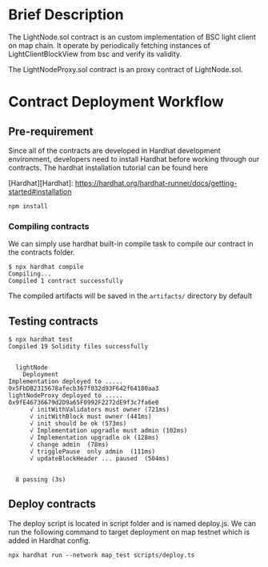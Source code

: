 # Brief Description

The LightNode.sol contract is an custom implementation of BSC light client on map chain. It operate by periodically fetching instances of LightClientBlockView from bsc and verify its validity.

The LightNodeProxy.sol contract is an proxy contract of LightNode.sol.

# Contract Deployment Workflow

## Pre-requirement

Since all of the contracts are developed in Hardhat development environment, developers need to install Hardhat before working through our contracts. The hardhat installation tutorial can be found here

[Hardhat][Hardhat]: https://hardhat.org/hardhat-runner/docs/getting-started#installation

```
npm install
```

### Compiling contracts

We can simply use hardhat built-in compile task to compile our contract in the contracts folder.

```
$ npx hardhat compile
Compiling...
Compiled 1 contract successfully
```

The compiled artifacts will be saved in the `artifacts/` directory by default

## Testing contracts

```
$ npx hardhat test
Compiled 19 Solidity files successfully


  lightNode
    Deployment
Implementation deployed to ..... 0x5FbDB2315678afecb367f032d93F642f64180aa3
lightNodeProxy deployed to ..... 0x9fE46736679d2D9a65F0992F2272dE9f3c7fa6e0
      √ initWithValidators must owner (721ms)
      √ initWithBlock must owner (441ms)
      √ init should be ok (573ms)
      √ Implementation upgradle must admin (102ms)
      √ Implementation upgradle ok (128ms)
      √ change admin  (78ms)
      √ trigglePause  only admin  (111ms)
      √ updateBlockHeader ... paused  (504ms)


  8 passing (3s)

```

## Deploy contracts

The deploy script is located in script folder and is named deploy.js. We can run the following command to target deployment on map testnet which is added in Hardhat config.

```
npx hardhat run --network map_test scripts/deploy.ts
```
